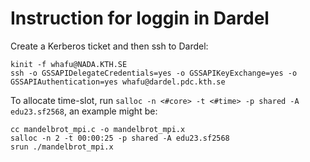 # Instruction for loggin in Dardel

Create a Kerberos ticket and then ssh to Dardel:
```
kinit -f whafu@NADA.KTH.SE
ssh -o GSSAPIDelegateCredentials=yes -o GSSAPIKeyExchange=yes -o GSSAPIAuthentication=yes whafu@dardel.pdc.kth.se
```

To allocate time-slot, run `salloc -n <#core> -t <#time> -p shared -A edu23.sf2568`, an example might be:
```
cc mandelbrot_mpi.c -o mandelbrot_mpi.x
salloc -n 2 -t 00:00:25 -p shared -A edu23.sf2568
srun ./mandelbrot_mpi.x
```

